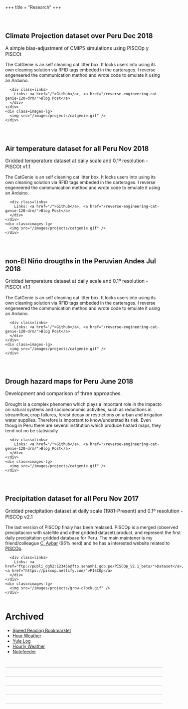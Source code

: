 +++
title = "Research"
+++

<style>
  .project {
    border-bottom: 1px solid #ccc;
    padding: 2em 0;
  }

  #content .project h2 {
    font-size: 1.6em;
  }

  #content .project .header {
    font-size: 1.5em;
    margin-bottom: 0.8em;
  }

  #content .project .header :first-child {
    margin-right: 0.5em;
  }

  #content .project .header .date {
    font-size: 0.8em;
    color: #555;
  }

  .container {
    display: flex;
  }

  .content {
    flex-grow: 1;
  }

  .headline {
    font-size: 1.1em;
    margin-bottom: 1em;
  }

  .container .images {
    margin-left: 1em;
    flex: 0 0 8em;
  }

  .container .images-lg {
    margin-left: 1em;
    flex: 0 0 15em;
  }

  .container.image-row {
    flex-direction: column;
  }

  .container.image-row .images {
    display: flex;
    align-items: center;
    justify-content: space-between;
    margin: 1em 0 0;
    flex-basis: initial;
  }


  .container .images img {
    margin: 0;
    width: 100%;
  }

  .container .images .image {
    flex: 0 0 30%;
  }

  .container.image-row .images img {
    width: initial;
    margin: 0;
  }

  .container .links {
    margin-top: 1em;
    font-weight: bold;
  }

  .container .links a {
    font-weight: normal;
  }
</style>

<div class=project>
  <h2 class=header>
    <span>Climate Projection dataset over Peru </span>
    <span class=date>Dec 2018</span>
  </h2>
  <div class=container>
    <div class=content>
      <div class=headline>
    A simple bias-adjustment of CMIP5 simulations using PISCOp y PISCOt
      </div>
      <p>
        The CatGenie is an self cleaning cat litter box. It locks users into using its own cleaning solution via RFID tags embeded in the carterages. I reverse engeneered the communication method and wrote code to emulate it using an Arduino.
      </p>

      <div class=links>
        Links: <a href="/">Github</a>, <a href="/reverse-engineering-cat-genie-120-drm/">Blog Post</a>
      </div>
    </div>
    <div class=images-lg>
      <img src="/images/projects/catgenie.gif" />
    </div>
  </div>
</div>


<div class=project>
  <h2 class=header>
    <span>Air temperature dataset for all Peru </span>
    <span class=date>Nov 2018</span>
  </h2>
  <div class=container>
    <div class=content>
      <div class=headline>
         Gridded temperature dataset at daily scale and 0.1º resolution - PISCOt v1.1
      </div>
      <p>
        The CatGenie is an self cleaning cat litter box. It locks users into using its own cleaning solution via RFID tags embeded in the carterages. I reverse engeneered the communication method and wrote code to emulate it using an Arduino.
      </p>

      <div class=links>
        Links: <a href="/">Github</a>, <a href="/reverse-engineering-cat-genie-120-drm/">Blog Post</a>
      </div>
    </div>
    <div class=images-lg>
      <img src="/images/projects/catgenie.gif" />
    </div>
  </div>
</div>


<div class=project>
  <h2 class=header>
    <span>non-El Niño drougths in the Peruvian Andes</span>
    <span class=date>Jul 2018</span>
  </h2>
  <div class=container>
    <div class=content>
      <div class=headline>
         Gridded temperature dataset at daily scale and 0.1º resolution - PISCOt v1.1
      </div>
      <p>
        The CatGenie is an self cleaning cat litter box. It locks users into using its own cleaning solution via RFID tags embeded in the carterages. I reverse engeneered the communication method and wrote code to emulate it using an Arduino.
      </p>

      <div class=links>
        Links: <a href="/">Github</a>, <a href="/reverse-engineering-cat-genie-120-drm/">Blog Post</a>
      </div>
    </div>
    <div class=images-lg>
      <img src="/images/projects/catgenie.gif" />
    </div>
  </div>
</div>


<div class=project>
  <h2 class=header>
    <span>Drough hazard maps for Peru </span>
    <span class=date>June 2018</span>
  </h2>
  <div class=container>
    <div class=content>
      <div class=headline>
        Development and comparison of three approaches.
      </div>
      <p>
        Drought is a complex phenomen which plays a important role in the impacto on natural systems and socioeconomic activities, such as reductions in streamflow, crop failures, forest decay or restrictions on urban and irrigation water supplies. Therefore is important to know/understad its risk. Even thoug in Peru there are several institution which produce hazard maps, they tend not no be statisically 
      </p>

      <div class=links>
        Links: <a href="/">Github</a>, <a href="/reverse-engineering-cat-genie-120-drm/">Blog Post</a>
      </div>
    </div>
    <div class=images-lg>
      <img src="/images/projects/catgenie.gif" />
    </div>
  </div>
</div>


<div class=project>
  <h2 class=header>
    Precipitation dataset for all Peru
    <span class="date">Nov 2017</span>
  </h2>
  <div class=container>
    <div class=content>
      <div class=headline>
        Gridded precipitation dataset at daily scale (1981-Present) and 0.1º resolution - PISCOp v2.1
      </div>
      <p>
       The last version of PISCOp finaly has been realased. PISCOp is a merged (observed precipitacion with satellite and other gridded dataset) product, and represent the first daily precipitation gridded database for Peru. The main maintener is my friend/colleague <a href="https://csaybar.github.io/">C. Aybar</a> (95% nerd) and he has a interested website related to <a href="https://piscop.netlify.com/">PISCOp</a>.
      </p>

      <div class=links>
        Links: <a href="ftp://publi_dgh2:123456@ftp.senamhi.gob.pe/PISCOp_V2.1_beta/">Dataset</a>, <a href="https://piscop.netlify.com/">PISCOp</a>
      </div>
    </div>
    <div class=images-lg>
      <img src="/images/projects/grow-clock.gif" />
    </div>
  </div>
</div>


# Archived

- [Speed Reading Bookmarklet](/spritz-like-rsvp-reader-bookmarklet/)
- [Hour Weather](//hourweather.herokuapp.com/)
- [Yule Log](/html5-canvas-yule-log/)
- [Hourly Weather](//play.google.com/store/apps/details?id=com.hourlyweather&hl=en)
- [Notefeeder](/notefeeder/)
